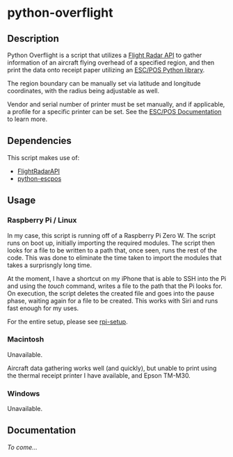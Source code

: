 # python-overflight

## Description

Python Overflight is a script that utilizes a [Flight Radar API](https://github.com/JeanExtreme002/FlightRadarAPI) to gather information of an aircraft flying overhead of a specified region, and then print the data onto receipt paper utilizing an [ESC/POS Python library](https://github.com/python-escpos/python-escpos).

The region boundary can be manually set via latitude and longitude coordinates, with the radius being adjustable as well.

Vendor and serial number of printer must be set manually, and if applicable, a profile for a specific printer can be set. See the [ESC/POS Documentation](https://python-escpos.readthedocs.io/en/latest/) to learn more.

## Dependencies

This script makes use of:

- [FlightRadarAPI](https://github.com/JeanExtreme002/FlightRadarAPI)
- [python-escpos](https://github.com/python-escpos/python-escpos)

## Usage

### Raspberry Pi / Linux

In my case, this script is running off of a Raspberry Pi Zero W. The script runs on boot up, initially importing the required modules. The script then looks for a file to be written to a path that, once seen, runs the rest of the code. This was done to eliminate the time taken to import the modules that takes a surprisngly long time.

At the moment, I have a shortcut on my iPhone that is able to SSH into the Pi and using the *touch* command, writes a file to the path that the Pi looks for. On execution, the script deletes the created file and goes into the pause phase, waiting again for a file to be created. This works with Siri and runs fast enough for my uses. 

For the entire setup, please see [rpi-setup](https://github.com/owenwiesler/python-overflight/blob/main/rpi-setup.md).

### Macintosh

Unavailable. 

Aircraft data gathering works well (and quickly), but unable to print using the thermal receipt printer I have available, and Epson TM-M30. 

### Windows

Unavailable. 

## Documentation

*To come...*
